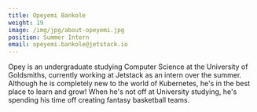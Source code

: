 ```yaml
---
title: Opeyemi Bankole
weight: 19
image: /img/jpg/about-opeyemi.jpg
position: Summer Intern
email: opeyemi.bankole@jetstack.io
---
```


Opey is an undergraduate studying Computer Science at the University of
Goldsmiths, currently working at Jetstack as an intern over the summer. Although
he is completely new to the world of Kubernetes, he's in the best place to learn
and grow! When he's not off at University studying, he's spending his time off creating
fantasy basketball teams.

